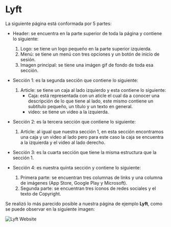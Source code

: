 # Lyft

La siguiente página está conformada por 5 partes:
  - Header: se encuentra en la parte superior de toda la página y contiene lo siguiente:

    1. Logo: se tiene un logo pequeño en la parte superior izquierda.
    2. Menú: se tiene un menú con tres opciones y un botón de inicio de sesión.
    3. Imagen principal: se tiene una imágen gif de fondo de toda esa sección.

  - Sección 1: es la segunda sección que contiene lo siguiente:

    1. Article: se tiene un caja al lado izquierdo y esta contiene lo siguiente:
        * Caja: está representada con un aticle el cual da a conocer una descripción de lo que tiene al lado, este mismo contiene un subtítulo pequeño, un título y un texto en general.
        * video: se tiene un video a la izquierda.

  - Sección 2: es la tercera sección que contiene lo siguiente:

    1. Article: al igual que nuestra sección 1, en esta sección encontramos una caja y un video al lado pero para este caso la caja se encuentra a la izquierda y el video al lado derecho.
  
  - Sección 3: es la cuarta sección que tiene la misma estructura que la sección 1.

  - Sección 4: es nuestra quinta sección y contiene lo siguiente:
  
    1. Primera parte: se encuentran tres columnas de links y una columna de imágenes (App Store, Google Play y Microsoft).
    2. Segunda parte: se encuentran tres íconos de redes sociales y el texto de Copyright.

Se realizó lo más parecido posible a nuestra página de ejemplo **Lyft**, como se puede observar en la siguiente imagen:

![Lyft Website](docs/fullpage.png)

